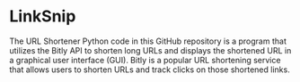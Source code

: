 # LinkSnip
The URL Shortener Python code in this GitHub repository is a program that utilizes the Bitly API to shorten long URLs and displays the shortened URL in a graphical user interface (GUI). Bitly is a popular URL shortening service that allows users to shorten URLs and track clicks on those shortened links.
